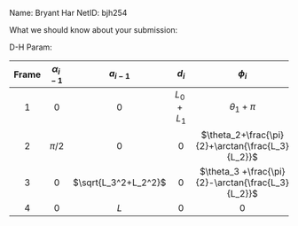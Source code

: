 Name: Bryant Har
NetID: bjh254

What we should know about your submission:

D-H Param:


| Frame | $\alpha_{i-1}$    | $a_{i-1}$    | $d_i$ | $\phi_i$ |
| :---:   | :---: | :---: | :---: | :---: |
| 1 |  0  |  0  | $L_0+L_1$ | $\theta_1+\pi$ |
| 2 |   $\pi /2$ |  0  | 0 | $\theta_2+\frac{\pi}{2}+\arctan{\frac{L_3}{L_2}}$ |
| 3 |   0 | $\sqrt{L_3^2+L_2^2}$   | 0 | $\theta_3 +\frac{\pi}{2}-\arctan{\frac{L_3}{L_2}}$|
| 4 |   0 | $L$   | 0 | 0|

